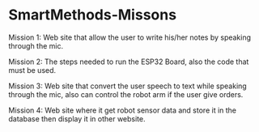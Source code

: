 # SmartMethods-Missons
Mission 1: Web site that allow the user to write his/her notes by speaking through the mic.


Mission 2: The steps needed to run the ESP32 Board, also the code that must be used.


Mission 3: Web site that convert the user speech to text while speaking through the mic, also can control the robot arm if the user give orders.


Mission 4: Web site where it get robot sensor data and store it in the database then display it in other website.
